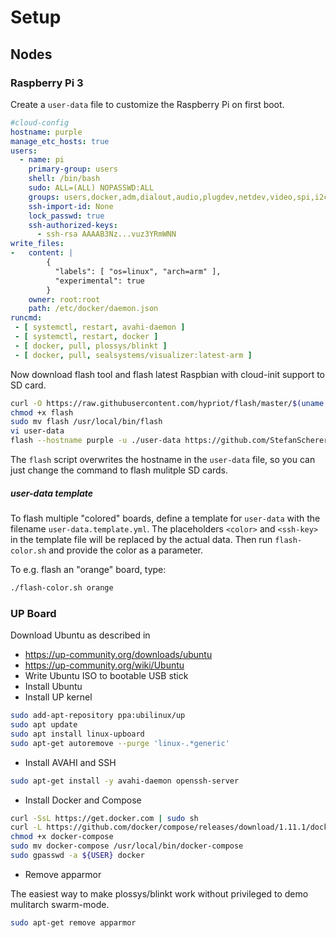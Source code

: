 # Setup

## Nodes

### Raspberry Pi 3

Create a `user-data` file to customize the Raspberry Pi on first boot.

```yaml
#cloud-config
hostname: purple
manage_etc_hosts: true
users:
  - name: pi
    primary-group: users
    shell: /bin/bash
    sudo: ALL=(ALL) NOPASSWD:ALL
    groups: users,docker,adm,dialout,audio,plugdev,netdev,video,spi,i2c,gpio
    ssh-import-id: None
    lock_passwd: true
    ssh-authorized-keys:
      - ssh-rsa AAAAB3Nz...vuz3YRmWNN
write_files:
-   content: |
        {
          "labels": [ "os=linux", "arch=arm" ],
          "experimental": true
        }
    owner: root:root
    path: /etc/docker/daemon.json
runcmd:
 - [ systemctl, restart, avahi-daemon ]
 - [ systemctl, restart, docker ]
 - [ docker, pull, plossys/blinkt ]
 - [ docker, pull, sealsystems/visualizer:latest-arm ]
```

Now download flash tool and flash latest Raspbian with cloud-init support to SD card.

```bash
curl -O https://raw.githubusercontent.com/hypriot/flash/master/$(uname -s)/flash
chmod +x flash
sudo mv flash /usr/local/bin/flash
vi user-data
flash --hostname purple -u ./user-data https://github.com/StefanScherer/pi-gen/releases/download/v1.2.0/image_2017-02-21-Raspbian-lite.zip
```

The `flash` script overwrites the hostname in the `user-data` file, so you can just change the command to flash mulitple SD cards.

##### user-data template

To flash multiple "colored" boards, define a template for `user-data` with the filename `user-data.template.yml`. The placeholders `<color>` and `<ssh-key>` in the template file will be replaced by the actual data. Then run `flash-color.sh` and provide the color as a parameter.

To e.g. flash an "orange" board, type:

```bash
./flash-color.sh orange
```

### UP Board

Download Ubuntu as described in
- https://up-community.org/downloads/ubuntu
- https://up-community.org/wiki/Ubuntu
- Write Ubuntu ISO to bootable USB stick
- Install Ubuntu
- Install UP kernel

```bash
sudo add-apt-repository ppa:ubilinux/up
sudo apt update
sudo apt install linux-upboard
sudo apt-get autoremove --purge 'linux-.*generic'
```
- Install AVAHI and SSH

```bash
sudo apt-get install -y avahi-daemon openssh-server
```

- Install Docker and Compose

```bash
curl -SsL https://get.docker.com | sudo sh
curl -L https://github.com/docker/compose/releases/download/1.11.1/docker-compose-`uname -s`-`uname -m` > docker-compose
chmod +x docker-compose
sudo mv docker-compose /usr/local/bin/docker-compose
sudo gpasswd -a ${USER} docker
```

- Remove apparmor

The easiest way to make plossys/blinkt work without privileged to demo mulitarch swarm-mode.

```bash
sudo apt-get remove apparmor
```
